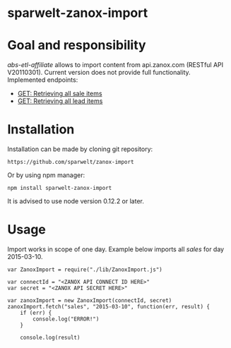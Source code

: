 sparwelt-zanox-import
===================

# Goal and responsibility

*abs-etl-affiliate* allows to import content from api.zanox.com (RESTful API V20110301).
Current version does not provide full functionality. Implemented endpoints:

  * [GET: Retrieving all sale items](http://wiki.zanox.com/en/REST_V2011-03-01_Reports#GET:_Retrieving_all_sale_items)
  * [GET: Retrieving all lead items](http://wiki.zanox.com/en/REST_V2011-03-01_Reports#GET:_Retrieving_all_lead_items)

# Installation

Installation can be made by cloning git repository:
```
https://github.com/sparwelt/zanox-import
```

Or by using npm manager:
```
npm install sparwelt-zanox-import
```

It is advised to use node version 0.12.2 or later.

# Usage

Import works in scope of one day. Example below imports all *sales* for day 2015-03-10.
```
var ZanoxImport = require("./lib/ZanoxImport.js")

var connectId = "<ZANOX API CONNECT ID HERE>"
var secret = "<ZANOX API SECRET HERE>"

var zanoxImport = new ZanoxImport(connectId, secret)
zanoxImport.fetch("sales", "2015-03-10", function(err, result) {
    if (err) {
        console.log("ERROR!")
    }

    console.log(result)
```
